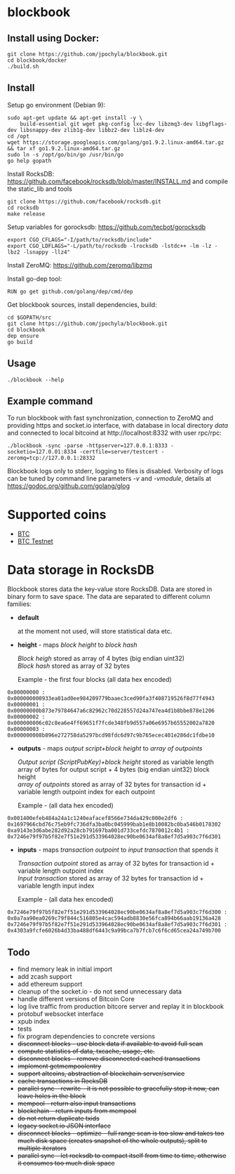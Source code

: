 # blockbook

## Install using Docker:

```
git clone https://github.com/jpochyla/blockbook.git
cd blockbook/docker
./build.sh
```

## Install

Setup go environment (Debian 9):

```
sudo apt-get update && apt-get install -y \
    build-essential git wget pkg-config lxc-dev libzmq3-dev libgflags-dev libsnappy-dev zlib1g-dev libbz2-dev liblz4-dev
cd /opt
wget https://storage.googleapis.com/golang/go1.9.2.linux-amd64.tar.gz && tar xf go1.9.2.linux-amd64.tar.gz
sudo ln -s /opt/go/bin/go /usr/bin/go
go help gopath
```

Install RocksDB: https://github.com/facebook/rocksdb/blob/master/INSTALL.md
and compile the static_lib and tools

```
git clone https://github.com/facebook/rocksdb.git
cd rocksdb
make release
```

Setup variables for gorocksdb: https://github.com/tecbot/gorocksdb

```
export CGO_CFLAGS="-I/path/to/rocksdb/include"
export CGO_LDFLAGS="-L/path/to/rocksdb -lrocksdb -lstdc++ -lm -lz -lbz2 -lsnappy -llz4"
```

Install ZeroMQ: https://github.com/zeromq/libzmq

Install go-dep tool:
```
RUN go get github.com/golang/dep/cmd/dep
```

Get blockbook sources, install dependencies, build:

```
cd $GOPATH/src
git clone https://github.com/jpochyla/blockbook.git
cd blockbook
dep ensure
go build
```

## Usage

```
./blockbook --help
```

## Example command
To run blockbook with fast synchronization, connection to ZeroMQ and providing https and socket.io interface, with database in local directory *data* and connected to local bitcoind at http://localhost:8332 with user rpc/rpc:
```
./blockbook -sync -parse -httpserver=127.0.0.1:8333 -socketio=127.0.01:8334 -certfile=server/testcert -zeromq=tcp://127.0.0.1:28332
```
Blockbook logs only to stderr, logging to files is disabled. Verbosity of logs can be tuned by command line parameters *-v* and *-vmodule*, details at https://godoc.org/github.com/golang/glog


# Supported coins

- [BTC](bchain/coins/btc/btc.md)
- [BTC Testnet](bchain/coins/btc/btctestnet.md)

# Data storage in RocksDB

Blockbook stores data the key-value store RocksDB. Data are stored in binary form to save space.
The data are separated to different column families:

- **default**

  at the moment not used, will store statistical data etc.

- **height** - maps *block height* to *block hash*

  *Block heigh* stored as array of 4 bytes (big endian uint32)  
  *Block hash* stored as array of 32 bytes

  Example - the first four blocks (all data hex encoded)
```
0x00000000 : 0x000000000933ea01ad0ee984209779baaec3ced90fa3f408719526f8d77f4943
0x00000001 : 0x00000000b873e79784647a6c82962c70d228557d24a747ea4d1b8bbe878e1206
0x00000002 : 0x000000006c02c8ea6e4ff69651f7fcde348fb9d557a06e6957b65552002a7820
0x00000003 : 0x000000008b896e272758da5297bcd98fdc6d97c9b765ecec401e286dc1fdbe10
```

- **outputs** -  maps *output script+block height* to *array of outpoints*

  *Output script (ScriptPubKey)+block height* stored as variable length array of bytes for output script + 4 bytes (big endian uint32) block height  
  *array of outpoints* stored as array of 32 bytes for transaction id + variable length outpoint index for each outpoint

  Example - (all data hex encoded)
```
0x001400efeb484a24a1c1240eafacef8566e734da429c000e2df6 : 0x1697966cbd76c75eb9fc736dfa3ba0bc045999bab1e8b10082bc0ba546b0178302
0xa9143e3d6abe282d92a28cb791697ba001d733cefdc7870012c4b1 : 0x7246e79f97b5f82e7f51e291d533964028ec90be0634af8a8ef7d5a903c7f6d301
```

- **inputs** - maps *transaction outpoint* to *input transaction* that spends it

  *Transaction outpoint* stored as array of 32 bytes for transaction id + variable length outpoint index  
  *Input transaction* stored as array of 32 bytes for transaction id + variable length input index

  Example - (all data hex encoded)
```
0x7246e79f97b5f82e7f51e291d533964028ec90be0634af8a8ef7d5a903c7f6d300 : 0x0a7aa90ea0269c79f844c516805e4cac594adb8830e56fca894b66aab19136a428
0x7246e79f97b5f82e7f51e291d533964028ec90be0634af8a8ef7d5a903c7f6d301 : 0x4303a9fcfe6026b4d33ba488df6443c9a99bca7b7fcb7c6f6cd65cea24a749b700
```

## Todo

- find memory leak in initial import
- add zcash support
- add ethereum support
- cleanup of the socket.io - do not send unnecessary data
- handle different versions of Bitcoin Core
- log live traffic from production bitcore server and replay it in blockbook
- protobuf websocket interface
- xpub index
- tests
- fix program dependencies to concrete versions
- ~~disconnect blocks - use block data if available to avoid full scan~~
- ~~compute statistics of data, txcache, usage, etc.~~
- ~~disconnect blocks - remove disconnected cached transactions~~
- ~~implement getmempoolentry~~
- ~~support altcoins, abstraction of blockchain server/service~~
- ~~cache transactions in RocksDB~~
- ~~parallel sync - rewrite - it is not possible to gracefully stop it now, can leave holes in the block~~
- ~~mempool - return also input transactions~~
- ~~blockchain - return inputs from mempool~~
- ~~do not return duplicate txids~~
- ~~legacy socket.io JSON interface~~
- ~~disconnect blocks - optimize - full range scan is too slow and takes too much disk space (creates snapshot of the whole outputs), split to multiple iterators~~
- ~~parallel sync - let rocksdb to compact itself from time to time, otherwise it consumes too much disk space~~
